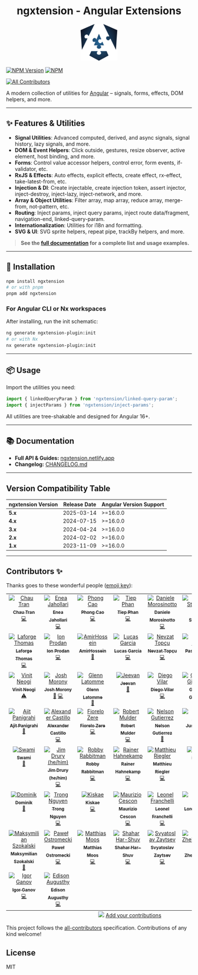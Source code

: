 <h1 align="center">ngxtension - Angular Extensions</h1>
<p align="center">
<img src="/docs/public/ngxt-blue.svg" width="100px" height="100px">
</p>

[![NPM Version](https://img.shields.io/npm/v/ngxtension?style=flat-square)](https://npmjs.org/package/ngxtension)
[![NPM](https://img.shields.io/npm/dw/ngxtension?logo=npm&style=flat-square)](https://npmjs.org/package/ngxtension)

<!-- ALL-CONTRIBUTORS-BADGE:START - Do not remove or modify this section -->
[![All Contributors](https://img.shields.io/badge/all_contributors-51-orange.svg?style=flat-square)](#contributors-)
<!-- ALL-CONTRIBUTORS-BADGE:END -->

A modern collection of utilities for [Angular](https://angular.dev) – signals, forms, effects, DOM helpers, and more.

---

## ✨ Features & Utilities

- **Signal Utilities**: Advanced computed, derived, and async signals, signal history, lazy signals, and more.
- **DOM & Event Helpers**: Click outside, gestures, resize observer, active element, host binding, and more.
- **Forms**: Control value accessor helpers, control error, form events, if-validator, etc.
- **RxJS & Effects**: Auto effects, explicit effects, create effect, rx-effect, take-latest-from, etc.
- **Injection & DI**: Create injectable, create injection token, assert injector, inject-destroy, inject-lazy, inject-network, and more.
- **Array & Object Utilities**: Filter array, map array, reduce array, merge-from, not-pattern, etc.
- **Routing**: Inject params, inject query params, inject route data/fragment, navigation-end, linked-query-param.
- **Internationalization**: Utilities for i18n and formatting.
- **SVG & UI**: SVG sprite helpers, repeat pipe, trackBy helpers, and more.

> **See the [full documentation](https://ngxtension.netlify.app/) for a complete list and usage examples.**

---

## 🚀 Installation

```bash
npm install ngxtension
# or with pnpm
pnpm add ngxtension
```

### For Angular CLI or Nx workspaces

After installing, run the init schematic:

```bash
ng generate ngxtension-plugin:init
# or with Nx
nx generate ngxtension-plugin:init
```

---

## 📦 Usage

Import the utilities you need:

```ts
import { linkedQueryParam } from 'ngxtension/linked-query-param';
import { injectParams } from 'ngxtension/inject-params';
```

All utilities are tree-shakable and designed for Angular 16+.

---

## 📚 Documentation

- **Full API & Guides:** [ngxtension.netlify.app](https://ngxtension.netlify.app/)
- **Changelog:** [CHANGELOG.md](https://github.com/ngxtension/ngxtension-platform/blob/main/CHANGELOG.md)

---

## Version Compatibility Table

| ngxtension Version | Release Date | Angular Version Support |
|-------------------|--------------|------------------------|
| **5.x** | 2025-03-14 | >=16.0.0 |
| **4.x** | 2024-07-15 | >=16.0.0 |
| **3.x** | 2024-04-24 | >=16.0.0 |
| **2.x** | 2024-02-02 | >=16.0.0 |
| **1.x** | 2023-11-09 | >=16.0.0 |

---

## Contributors ✨

Thanks goes to these wonderful people ([emoji key](https://allcontributors.org/docs/en/emoji-key)):

<!-- ALL-CONTRIBUTORS-LIST:START - Do not remove or modify this section -->
<!-- prettier-ignore-start -->
<!-- markdownlint-disable -->
<table>
  <tbody>
    <tr>
      <td align="center" valign="top" width="14.28%"><a href="https://nartc.me/"><img src="https://avatars.githubusercontent.com/u/25516557?v=4?s=100" width="100px;" alt="Chau Tran"/><br /><sub><b>Chau Tran</b></sub></a><br /><a href="https://github.com/ngxtension/ngxtension-platform/commits?author=nartc" title="Code">💻</a></td>
      <td align="center" valign="top" width="14.28%"><a href="https://eneajaho.me"><img src="https://avatars.githubusercontent.com/u/25394362?v=4?s=100" width="100px;" alt="Enea Jahollari"/><br /><sub><b>Enea Jahollari</b></sub></a><br /><a href="https://github.com/ngxtension/ngxtension-platform/commits?author=eneajaho" title="Code">💻</a></td>
      <td align="center" valign="top" width="14.28%"><a href="https://github.com/develite98"><img src="https://avatars.githubusercontent.com/u/43846216?v=4?s=100" width="100px;" alt="Phong Cao"/><br /><sub><b>Phong Cao</b></sub></a><br /><a href="https://github.com/ngxtension/ngxtension-platform/commits?author=develite98" title="Code">💻</a></td>
      <td align="center" valign="top" width="14.28%"><a href="https://www.tiepphan.com/"><img src="https://avatars.githubusercontent.com/u/7151365?v=4?s=100" width="100px;" alt="Tiep Phan"/><br /><sub><b>Tiep Phan</b></sub></a><br /><a href="https://github.com/ngxtension/ngxtension-platform/commits?author=tieppt" title="Code">💻</a></td>
      <td align="center" valign="top" width="14.28%"><a href="https://twitter.com/dmorosinotto"><img src="https://avatars.githubusercontent.com/u/3982050?v=4?s=100" width="100px;" alt="Daniele Morosinotto"/><br /><sub><b>Daniele Morosinotto</b></sub></a><br /><a href="https://github.com/ngxtension/ngxtension-platform/commits?author=dmorosinotto" title="Code">💻</a></td>
      <td align="center" valign="top" width="14.28%"><a href="https://houseofangular.io/"><img src="https://avatars.githubusercontent.com/u/67691339?v=4?s=100" width="100px;" alt="Mateusz Stefańczyk"/><br /><sub><b>Mateusz Stefańczyk</b></sub></a><br /><a href="https://github.com/ngxtension/ngxtension-platform/commits?author=va-stefanek" title="Code">💻</a></td>
      <td align="center" valign="top" width="14.28%"><a href="https://github.com/tomer953"><img src="https://avatars.githubusercontent.com/u/1807493?v=4?s=100" width="100px;" alt="Tomer953"/><br /><sub><b>Tomer953</b></sub></a><br /><a href="https://github.com/ngxtension/ngxtension-platform/commits?author=tomer953" title="Documentation">📖</a> <a href="https://github.com/ngxtension/ngxtension-platform/commits?author=tomer953" title="Code">💻</a></td>
    </tr>
    <tr>
      <td align="center" valign="top" width="14.28%"><a href="https://thomaslaforge.dev/home"><img src="https://avatars.githubusercontent.com/u/30832608?v=4?s=100" width="100px;" alt="Laforge Thomas"/><br /><sub><b>Laforge Thomas</b></sub></a><br /><a href="https://github.com/ngxtension/ngxtension-platform/commits?author=tomalaforge" title="Code">💻</a></td>
      <td align="center" valign="top" width="14.28%"><a href="https://yon.fun/"><img src="https://avatars.githubusercontent.com/u/6537167?v=4?s=100" width="100px;" alt="Ion Prodan"/><br /><sub><b>Ion Prodan</b></sub></a><br /><a href="https://github.com/ngxtension/ngxtension-platform/commits?author=wanoo21" title="Code">💻</a></td>
      <td align="center" valign="top" width="14.28%"><a href="https://github.com/amirhosseinfaraji"><img src="https://avatars.githubusercontent.com/u/15232909?v=4?s=100" width="100px;" alt="AmirHossein"/><br /><sub><b>AmirHossein</b></sub></a><br /><a href="https://github.com/ngxtension/ngxtension-platform/commits?author=amirhosseinfaraji" title="Documentation">📖</a></td>
      <td align="center" valign="top" width="14.28%"><a href="https://github.com/LcsGa"><img src="https://avatars.githubusercontent.com/u/58547290?v=4?s=100" width="100px;" alt="Lucas Garcia"/><br /><sub><b>Lucas Garcia</b></sub></a><br /><a href="https://github.com/ngxtension/ngxtension-platform/commits?author=LcsGa" title="Code">💻</a></td>
      <td align="center" valign="top" width="14.28%"><a href="https://nevzatopcu.medium.com"><img src="https://avatars.githubusercontent.com/u/33401667?v=4?s=100" width="100px;" alt="Nevzat Topçu"/><br /><sub><b>Nevzat Topçu</b></sub></a><br /><a href="https://github.com/ngxtension/ngxtension-platform/commits?author=nevzatopcu" title="Code">💻</a></td>
      <td align="center" valign="top" width="14.28%"><a href="https://ksgn.dev"><img src="https://avatars.githubusercontent.com/u/498197?v=4?s=100" width="100px;" alt="Pascal Küsgen"/><br /><sub><b>Pascal Küsgen</b></sub></a><br /><a href="https://github.com/ngxtension/ngxtension-platform/commits?author=Pascalmh" title="Documentation">📖</a></td>
      <td align="center" valign="top" width="14.28%"><a href="http://dalenguyen.me"><img src="https://avatars.githubusercontent.com/u/14116156?v=4?s=100" width="100px;" alt="Dale Nguyen"/><br /><sub><b>Dale Nguyen</b></sub></a><br /><a href="https://github.com/ngxtension/ngxtension-platform/commits?author=dalenguyen" title="Code">💻</a></td>
    </tr>
    <tr>
      <td align="center" valign="top" width="14.28%"><a href="https://github.com/vneogi199"><img src="https://avatars.githubusercontent.com/u/20491952?v=4?s=100" width="100px;" alt="Vinit Neogi"/><br /><sub><b>Vinit Neogi</b></sub></a><br /><a href="https://github.com/ngxtension/ngxtension-platform/commits?author=vneogi199" title="Tests">⚠️</a></td>
      <td align="center" valign="top" width="14.28%"><a href="https://www.joshmorony.com"><img src="https://avatars.githubusercontent.com/u/2578009?v=4?s=100" width="100px;" alt="Josh Morony"/><br /><sub><b>Josh Morony</b></sub></a><br /><a href="https://github.com/ngxtension/ngxtension-platform/commits?author=joshuamorony" title="Documentation">📖</a> <a href="https://github.com/ngxtension/ngxtension-platform/commits?author=joshuamorony" title="Code">💻</a></td>
      <td align="center" valign="top" width="14.28%"><a href="https://github.com/cskiwi"><img src="https://avatars.githubusercontent.com/u/847540?v=4?s=100" width="100px;" alt="Glenn Latomme"/><br /><sub><b>Glenn Latomme</b></sub></a><br /><a href="https://github.com/ngxtension/ngxtension-platform/commits?author=cskiwi" title="Documentation">📖</a></td>
      <td align="center" valign="top" width="14.28%"><a href="https://jeevanmahesha.github.io"><img src="https://avatars.githubusercontent.com/u/34814862?v=4?s=100" width="100px;" alt="Jeevan "/><br /><sub><b>Jeevan </b></sub></a><br /><a href="https://github.com/ngxtension/ngxtension-platform/commits?author=JeevanMahesha" title="Documentation">📖</a></td>
      <td align="center" valign="top" width="14.28%"><a href="https://github.com/diegovilar"><img src="https://avatars.githubusercontent.com/u/759416?v=4?s=100" width="100px;" alt="Diego Vilar"/><br /><sub><b>Diego Vilar</b></sub></a><br /><a href="https://github.com/ngxtension/ngxtension-platform/commits?author=diegovilar" title="Code">💻</a></td>
      <td align="center" valign="top" width="14.28%"><a href="https://github.com/gianmarcogiummarra"><img src="https://avatars.githubusercontent.com/u/9169021?v=4?s=100" width="100px;" alt="Gianmarco Giummarra"/><br /><sub><b>Gianmarco Giummarra</b></sub></a><br /><a href="https://github.com/ngxtension/ngxtension-platform/commits?author=gianmarcogiummarra" title="Documentation">📖</a></td>
      <td align="center" valign="top" width="14.28%"><a href="https://jamm.dev"><img src="https://avatars.githubusercontent.com/u/526352?v=4?s=100" width="100px;" alt="Evgeniy OZ"/><br /><sub><b>Evgeniy OZ</b></sub></a><br /><a href="https://github.com/ngxtension/ngxtension-platform/commits?author=e-oz" title="Code">💻</a></td>
    </tr>
    <tr>
      <td align="center" valign="top" width="14.28%"><a href="https://beta.ajitpanigrahi.com"><img src="https://avatars.githubusercontent.com/u/19947758?v=4?s=100" width="100px;" alt="Ajit Panigrahi"/><br /><sub><b>Ajit Panigrahi</b></sub></a><br /><a href="https://github.com/ngxtension/ngxtension-platform/commits?author=ajitzero" title="Documentation">📖</a></td>
      <td align="center" valign="top" width="14.28%"><a href="https://github.com/palexcast"><img src="https://avatars.githubusercontent.com/u/15246162?v=4?s=100" width="100px;" alt="Alexander Castillo"/><br /><sub><b>Alexander Castillo</b></sub></a><br /><a href="https://github.com/ngxtension/ngxtension-platform/commits?author=palexcast" title="Code">💻</a></td>
      <td align="center" valign="top" width="14.28%"><a href="https://github.com/fiorelozere"><img src="https://avatars.githubusercontent.com/u/47506023?v=4?s=100" width="100px;" alt="Fiorelo Zere"/><br /><sub><b>Fiorelo Zere</b></sub></a><br /><a href="https://github.com/ngxtension/ngxtension-platform/commits?author=fiorelozere" title="Code">💻</a></td>
      <td align="center" valign="top" width="14.28%"><a href="http://www.creativeid.nl"><img src="https://avatars.githubusercontent.com/u/4688582?v=4?s=100" width="100px;" alt="Robert Mulder"/><br /><sub><b>Robert Mulder</b></sub></a><br /><a href="https://github.com/ngxtension/ngxtension-platform/commits?author=robbaman" title="Code">💻</a></td>
      <td align="center" valign="top" width="14.28%"><a href="https://nelsonguti.dev/"><img src="https://avatars.githubusercontent.com/u/62297014?v=4?s=100" width="100px;" alt="Nelson Gutierrez"/><br /><sub><b>Nelson Gutierrez</b></sub></a><br /><a href="https://github.com/ngxtension/ngxtension-platform/commits?author=nelsongutidev" title="Documentation">📖</a></td>
      <td align="center" valign="top" width="14.28%"><a href="http://www.justinrassier.com"><img src="https://avatars.githubusercontent.com/u/1228424?v=4?s=100" width="100px;" alt="Justin Rassier"/><br /><sub><b>Justin Rassier</b></sub></a><br /><a href="https://github.com/ngxtension/ngxtension-platform/commits?author=justinrassier" title="Documentation">📖</a></td>
      <td align="center" valign="top" width="14.28%"><a href="https://github.com/rlmestre"><img src="https://avatars.githubusercontent.com/u/277805?v=4?s=100" width="100px;" alt="Rafael Mestre"/><br /><sub><b>Rafael Mestre</b></sub></a><br /><a href="https://github.com/ngxtension/ngxtension-platform/commits?author=rlmestre" title="Documentation">📖</a></td>
    </tr>
    <tr>
      <td align="center" valign="top" width="14.28%"><a href="https://github.com/swami-sanapathi"><img src="https://avatars.githubusercontent.com/u/40539126?v=4?s=100" width="100px;" alt="Swami"/><br /><sub><b>Swami</b></sub></a><br /><a href="https://github.com/ngxtension/ngxtension-platform/commits?author=swami-sanapathi" title="Documentation">📖</a></td>
      <td align="center" valign="top" width="14.28%"><a href="https://www.twitch.tv/geometricjim"><img src="https://avatars.githubusercontent.com/u/708229?v=4?s=100" width="100px;" alt="Jim Drury (he/him)"/><br /><sub><b>Jim Drury (he/him)</b></sub></a><br /><a href="https://github.com/ngxtension/ngxtension-platform/commits?author=geometricpanda" title="Code">💻</a></td>
      <td align="center" valign="top" width="14.28%"><a href="https://github.com/RobbyRabbitman"><img src="https://avatars.githubusercontent.com/u/54601487?v=4?s=100" width="100px;" alt="Robby Rabbitman"/><br /><sub><b>Robby Rabbitman</b></sub></a><br /><a href="https://github.com/ngxtension/ngxtension-platform/commits?author=RobbyRabbitman" title="Code">💻</a></td>
      <td align="center" valign="top" width="14.28%"><a href="https://www.rainerhahnekamp.com"><img src="https://avatars.githubusercontent.com/u/5721205?v=4?s=100" width="100px;" alt="Rainer Hahnekamp"/><br /><sub><b>Rainer Hahnekamp</b></sub></a><br /><a href="https://github.com/ngxtension/ngxtension-platform/commits?author=rainerhahnekamp" title="Code">💻</a></td>
      <td align="center" valign="top" width="14.28%"><a href="http://riegler.fr"><img src="https://avatars.githubusercontent.com/u/1300985?v=4?s=100" width="100px;" alt="Matthieu Riegler"/><br /><sub><b>Matthieu Riegler</b></sub></a><br /><a href="https://github.com/ngxtension/ngxtension-platform/commits?author=JeanMeche" title="Code">💻</a></td>
      <td align="center" valign="top" width="14.28%"><a href="https://github.com/isthatME"><img src="https://avatars.githubusercontent.com/u/37561224?v=4?s=100" width="100px;" alt="isthatME"/><br /><sub><b>isthatME</b></sub></a><br /><a href="https://github.com/ngxtension/ngxtension-platform/commits?author=isthatME" title="Documentation">📖</a></td>
      <td align="center" valign="top" width="14.28%"><a href="https://github.com/kkachniarz220"><img src="https://avatars.githubusercontent.com/u/50884231?v=4?s=100" width="100px;" alt="kkachniarz"/><br /><sub><b>kkachniarz</b></sub></a><br /><a href="https://github.com/ngxtension/ngxtension-platform/commits?author=kkachniarz220" title="Code">💻</a></td>
    </tr>
    <tr>
      <td align="center" valign="top" width="14.28%"><a href="https://dafnik.me"><img src="https://avatars.githubusercontent.com/u/16242839?v=4?s=100" width="100px;" alt="Dominik"/><br /><sub><b>Dominik</b></sub></a><br /><a href="https://github.com/ngxtension/ngxtension-platform/commits?author=Dafnik" title="Documentation">📖</a></td>
      <td align="center" valign="top" width="14.28%"><a href="https://www.linkedin.com/in/trong-nguyen/"><img src="https://avatars.githubusercontent.com/u/62984954?v=4?s=100" width="100px;" alt="Trong Nguyen"/><br /><sub><b>Trong Nguyen</b></sub></a><br /><a href="https://github.com/ngxtension/ngxtension-platform/commits?author=nguyenphutrong" title="Code">💻</a></td>
      <td align="center" valign="top" width="14.28%"><a href="https://github.com/Kiskae"><img src="https://avatars.githubusercontent.com/u/546681?v=4?s=100" width="100px;" alt="Kiskae"/><br /><sub><b>Kiskae</b></sub></a><br /><a href="https://github.com/ngxtension/ngxtension-platform/commits?author=Kiskae" title="Code">💻</a></td>
      <td align="center" valign="top" width="14.28%"><a href="https://github.com/mauriziocescon"><img src="https://avatars.githubusercontent.com/u/3672842?v=4?s=100" width="100px;" alt="Maurizio Cescon"/><br /><sub><b>Maurizio Cescon</b></sub></a><br /><a href="https://github.com/ngxtension/ngxtension-platform/commits?author=mauriziocescon" title="Code">💻</a></td>
      <td align="center" valign="top" width="14.28%"><a href="https://github.com/leonelvsc"><img src="https://avatars.githubusercontent.com/u/2332029?v=4?s=100" width="100px;" alt="Leonel Franchelli"/><br /><sub><b>Leonel Franchelli</b></sub></a><br /><a href="https://github.com/ngxtension/ngxtension-platform/commits?author=leonelvsc" title="Code">💻</a></td>
      <td align="center" valign="top" width="14.28%"><a href="http://codepen.io/lorenzodianni/"><img src="https://avatars.githubusercontent.com/u/7217805?v=4?s=100" width="100px;" alt="Lorenzo D'Ianni"/><br /><sub><b>Lorenzo D'Ianni</b></sub></a><br /><a href="https://github.com/ngxtension/ngxtension-platform/commits?author=lorenzodianni" title="Code">💻</a></td>
      <td align="center" valign="top" width="14.28%"><a href="https://www.berger-engineering.io"><img src="https://avatars.githubusercontent.com/u/29756792?v=4?s=100" width="100px;" alt="Michael Berger"/><br /><sub><b>Michael Berger</b></sub></a><br /><a href="https://github.com/ngxtension/ngxtension-platform/commits?author=mikelgo" title="Code">💻</a> <a href="https://github.com/ngxtension/ngxtension-platform/commits?author=mikelgo" title="Documentation">📖</a></td>
    </tr>
    <tr>
      <td align="center" valign="top" width="14.28%"><a href="https://github.com/illunix"><img src="https://avatars.githubusercontent.com/u/42069493?v=4?s=100" width="100px;" alt="Maksymilian Szokalski"/><br /><sub><b>Maksymilian Szokalski</b></sub></a><br /><a href="https://github.com/ngxtension/ngxtension-platform/commits?author=illunix" title="Documentation">📖</a></td>
      <td align="center" valign="top" width="14.28%"><a href="https://github.com/Ostromecky"><img src="https://avatars.githubusercontent.com/u/37908305?v=4?s=100" width="100px;" alt="Paweł Ostromecki"/><br /><sub><b>Paweł Ostromecki</b></sub></a><br /><a href="https://github.com/ngxtension/ngxtension-platform/commits?author=Ostromecky" title="Code">💻</a></td>
      <td align="center" valign="top" width="14.28%"><a href="https://github.com/mattmoos"><img src="https://avatars.githubusercontent.com/u/25790637?v=4?s=100" width="100px;" alt="Matthias Moos"/><br /><sub><b>Matthias Moos</b></sub></a><br /><a href="https://github.com/ngxtension/ngxtension-platform/commits?author=mattmoos" title="Code">💻</a></td>
      <td align="center" valign="top" width="14.28%"><a href="https://github.com/ShacharHarshuv"><img src="https://avatars.githubusercontent.com/u/4821858?v=4?s=100" width="100px;" alt="Shahar Har-Shuv"/><br /><sub><b>Shahar Har-Shuv</b></sub></a><br /><a href="https://github.com/ngxtension/ngxtension-platform/commits?author=ShacharHarshuv" title="Code">💻</a></td>
      <td align="center" valign="top" width="14.28%"><a href="https://github.com/MillerSvt"><img src="https://avatars.githubusercontent.com/u/143048525?v=4?s=100" width="100px;" alt="Svyatoslav Zaytsev"/><br /><sub><b>Svyatoslav Zaytsev</b></sub></a><br /><a href="https://github.com/ngxtension/ngxtension-platform/commits?author=MillerSvt" title="Code">💻</a></td>
      <td align="center" valign="top" width="14.28%"><a href="https://github.com/szheleshchenko"><img src="https://avatars.githubusercontent.com/u/78230221?v=4?s=100" width="100px;" alt="Sergei Zheleshchenko"/><br /><sub><b>Sergei Zheleshchenko</b></sub></a><br /><a href="https://github.com/ngxtension/ngxtension-platform/commits?author=szheleshchenko" title="Documentation">📖</a></td>
      <td align="center" valign="top" width="14.28%"><a href="http://andreasdorner.de"><img src="https://avatars.githubusercontent.com/u/66420187?v=4?s=100" width="100px;" alt="Andreas Dorner"/><br /><sub><b>Andreas Dorner</b></sub></a><br /><a href="https://github.com/ngxtension/ngxtension-platform/commits?author=endlacer" title="Code">💻</a></td>
    </tr>
    <tr>
      <td align="center" valign="top" width="14.28%"><a href="https://github.com/PForever"><img src="https://avatars.githubusercontent.com/u/24297126?v=4?s=100" width="100px;" alt="Igor Ganov"/><br /><sub><b>Igor Ganov</b></sub></a><br /><a href="https://github.com/ngxtension/ngxtension-platform/commits?author=PForever" title="Code">💻</a></td>
      <td align="center" valign="top" width="14.28%"><a href="https://github.com/edisonaugusthy"><img src="https://avatars.githubusercontent.com/u/22213856?v=4?s=100" width="100px;" alt="Edison Augusthy"/><br /><sub><b>Edison Augusthy</b></sub></a><br /><a href="https://github.com/ngxtension/ngxtension-platform/commits?author=edisonaugusthy" title="Code">💻</a></td>
    </tr>
  </tbody>
  <tfoot>
    <tr>
      <td align="center" size="13px" colspan="7">
        <img src="https://raw.githubusercontent.com/all-contributors/all-contributors-cli/1b8533af435da9854653492b1327a23a4dbd0a10/assets/logo-small.svg">
          <a href="https://all-contributors.js.org/docs/en/bot/usage">Add your contributions</a>
        </img>
      </td>
    </tr>
  </tfoot>
</table>

<!-- markdownlint-restore -->
<!-- prettier-ignore-end -->

<!-- ALL-CONTRIBUTORS-LIST:END -->

This project follows the [all-contributors](https://github.com/all-contributors/all-contributors) specification. Contributions of any kind welcome!

## License

MIT


